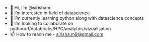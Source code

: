- 👋 Hi, I’m @sirisham
- 👀 I’m interested in field of datascience
- 🌱 I’m currently learning python along with datascience concepts
- 💞️ I’m looking to collaborate on python/R/databricks/HPC/analytics/vizualisation
- 📫 How to reach me - sirisha.m9@gmail.com

<!---
sirisham/sirisham is a ✨ special ✨ repository because its `README.md` (this file) appears on your GitHub profile.
You can click the Preview link to take a look at your changes.
--->
